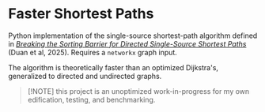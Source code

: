 # Faster Shortest Paths  

Python implementation of the single-source shortest-path algorithm defined in *[Breaking the Sorting Barrier for Directed Single-Source Shortest Paths](https://arxiv.org/pdf/2504.17033)* (Duan et al, 2025). Requires a `networkx` graph input.  

The algorithm is theoretically faster than an optimized Dijkstra's, generalized to directed and undirected graphs.  

> [!NOTE] this project is an unoptimized work-in-progress for my own edification, testing, and benchmarking.  
